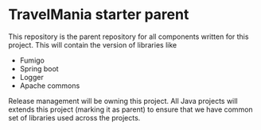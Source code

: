 # TravelMania starter parent #

This repository is the parent repository for all components written for this project. This will contain the version of libraries like 

* Fumigo
* Spring boot
* Logger
* Apache commons

Release management will be owning this project. All Java projects will extends this project (marking it as parent) to ensure that we have common set of libraries used across the projects.
